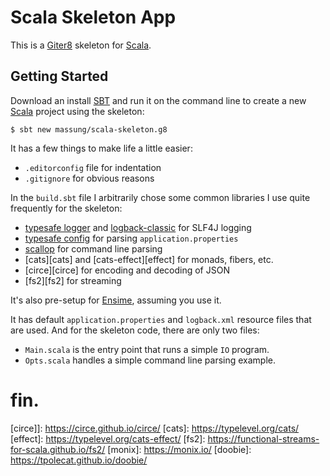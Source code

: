# Scala Skeleton App

This is a [Giter8][g8] skeleton for [Scala][scala].

## Getting Started

Download an install [SBT][sbt] and run it on the command line to create a new [Scala][scala] project using the skeleton:

```
$ sbt new massung/scala-skeleton.g8
```

It has a few things to make life a little easier:

* `.editorconfig` file for indentation
* `.gitignore` for obvious reasons

In the `build.sbt` file I arbitrarily chose some common libraries I use quite frequently for the skeleton:

* [typesafe logger][logger] and [logback-classic][logback] for SLF4J logging
* [typesafe config][config] for parsing `application.properties`
* [scallop][scallop] for command line parsing
* [cats][cats] and [cats-effect][effect] for monads, fibers, etc.
* [circe][circe] for encoding and decoding of JSON
* [fs2][fs2] for streaming

It's also pre-setup for [Ensime][ensime], assuming you use it.

It has default `application.properties` and `logback.xml` resource files that are used. And for the skeleton code, there are only two files:

* `Main.scala` is the entry point that runs a simple `IO` program.
* `Opts.scala` handles a simple command line parsing example.

# fin.

[g8]:           http://www.foundweekends.org/giter8
[sbt]:          https://www.scala-sbt.org/index.html
[scala]:        http://www.scala.org
[ensime]:       http://ensime.github.io/
[logback]:      https://logback.qos.ch/
[logger]:       https://github.com/lightbend/scala-logging
[config]:       https://lightbend.github.io/config/
[scallop]:      https://github.com/scallop/scallop
[circe]]:       https://circe.github.io/circe/
[cats]:         https://typelevel.org/cats/
[effect]:       https://typelevel.org/cats-effect/
[fs2]:          https://functional-streams-for-scala.github.io/fs2/
[monix]:        https://monix.io/
[doobie]:       https://tpolecat.github.io/doobie/
